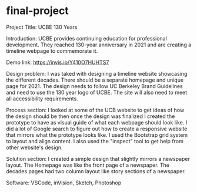# final-project
Project Title: UCBE 130 Years

Introduction: UCBE provides continuing education for professional development.  They reached 130-year anniversary in 2021 and are creating a timeline webpage to commemorate it.

Demo link: https://invis.io/Y410O7HUHTS7

Design problem: I was taked with designing a timeline website showcasing the different decades.  There should be a separate homepage and unique page for 2021.  The design needs to follow UC Berkeley Brand Guidelines and need to use the 130 year logo of UCBE.  The site will also need to meet all accessibility requirements. 

Process section: I looked at some of the UCB website to get ideas of how the design should be then once the design was finalized I created the prototype to have as visual guide of what each webpage should look like.  I did a lot of Google search to figure out how to create a responsive website that mirrors what the prototype looks like.  I used the Bootstrap grid system to layout and align content.  I also used the "inspect" tool to get help from other website's design.

Solution section: I created a simple design that slightly mirrors a newspaper layout.  The Homepage was like the front page of a newspaper.  The decades pages had two column layout like story sections of a newspaper. 

Software: VSCode, inVision, Sketch, Photoshop
